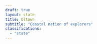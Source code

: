 ```yaml
---
draft: true
layout: state
title: Oltown
subtitle: "Coastal nation of explorers"
classifications:
  - "state"
---
```


